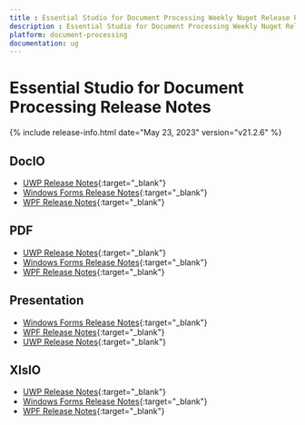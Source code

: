 ```yaml
---
title : Essential Studio for Document Processing Weekly Nuget Release Release Notes  
description : Essential Studio for Document Processing Weekly Nuget Release Release Notes  
platform: document-processing
documentation: ug
---
```


# Essential Studio for Document Processing  Release Notes  

{% include release-info.html date="May 23, 2023" version="v21.2.6" %} 

## DocIO

* [UWP Release Notes](/uwp/release-notes/v21.2.6#docio){:target="_blank"}
* [Windows Forms Release Notes](/windowsforms/release-notes/v21.2.6#docio){:target="_blank"}
* [WPF Release Notes](/wpf/release-notes/v21.2.6#docio){:target="_blank"}


## PDF

* [UWP Release Notes](/uwp/release-notes/v21.2.6#pdf){:target="_blank"}
* [Windows Forms Release Notes](/windowsforms/release-notes/v21.2.6#pdf){:target="_blank"}
* [WPF Release Notes](/wpf/release-notes/v21.2.6#pdf){:target="_blank"}


## Presentation

* [Windows Forms Release Notes](/windowsforms/release-notes/v21.2.6#presentation){:target="_blank"}
* [WPF Release Notes](/wpf/release-notes/v21.2.6#presentation){:target="_blank"}
* [UWP Release Notes](/uwp/release-notes/v21.2.6#presentation){:target="_blank"}


## XlsIO

* [UWP Release Notes](/uwp/release-notes/v21.2.6#xlsio){:target="_blank"}
* [Windows Forms Release Notes](/windowsforms/release-notes/v21.2.6#xlsio){:target="_blank"}
* [WPF Release Notes](/wpf/release-notes/v21.2.6#xlsio){:target="_blank"}